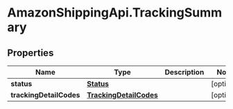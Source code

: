 # AmazonShippingApi.TrackingSummary

## Properties

Name | Type | Description | Notes
------------ | ------------- | ------------- | -------------
**status** | [**Status**](Status.md) |  | [optional] 
**trackingDetailCodes** | [**TrackingDetailCodes**](TrackingDetailCodes.md) |  | [optional] 


